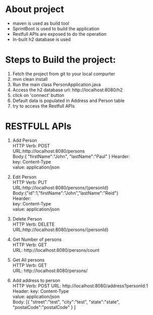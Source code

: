 # About project
- maven is used as build tool
- SprintBoot is used to build the application
- Restfull APIs are exposed to do the operation
- In-built h2 database is used

# Steps to Build the project:
1) Fetch the project from git to your local compurter
2) mvn clean install
3) Run the main class PersonApplication.java
4) Access the h2 database url: http://localhost:8080/h2
5) click on 'connect' button
6) Default data is populated in Address and Person table
7) try to access the Restfull APIs

# RESTFULL APIs
1) Add Person  
HTTP Verb: POST  
URL:http://localhost:8080/persons  
Body:{
   "firstName":"John",
   "lastName":"Paul"
}
Hearder:   
key: Content-Type  
value: application/json  

2) Edit Person  
HTTP Verb: PUT  
URL:http://localhost:8080/persons/{personId}  
Body:{"id":1,"firstName":"John","lastName":"Reid"}  
Hearder:   
key: Content-Type  
value: application/json  

3) Delete Person  
HTTP Verb: DELETE  
URL:http://localhost:8080/persons/{personId}  

4) Get Number of persons  
HTTP Verb: GET  
URL: http://localhost:8080/persons/count  

5)  Get All persons  
HTTP Verb: GET  
URL: http://localhost:8080/persons/  

6) Add address to person  
HTTP Verb: POST
URL: http://localhost:8080/address?personId:1
Header:
key: Content-Type  
value: application/json  
Body:
[{
   "street":"test",
   "city":"test",
   "state":"state",
   "postalCode":"postalCode"
}
]


